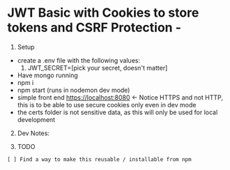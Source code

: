 # JWT Basic with Cookies to store tokens and CSRF Protection -

1. Setup
  - create a .env file with the following values:
    1. JWT_SECRET=[pick your secret, doesn't matter]
  - Have mongo running
  - npm i
  - npm start (runs in nodemon dev mode)
  - simple front end [https://localhost:8080](https://localhost:8080) <- Notice HTTPS and not HTTP, this is to be able to use secure cookies only even in dev mode
  - the certs folder is not sensitive data, as this will only be used for local development
  
2. Dev Notes:


3. TODO
  ``` 
  [ ] Find a way to make this reusable / installable from npm
  ```